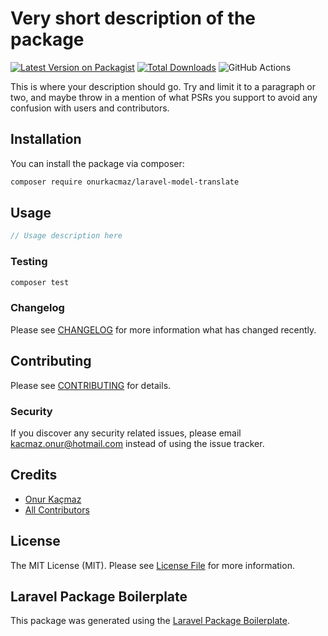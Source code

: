 # Very short description of the package

[![Latest Version on Packagist](https://img.shields.io/packagist/v/onurkacmaz/laravel-model-translate.svg?style=flat-square)](https://packagist.org/packages/onurkacmaz/laravel-model-translate)
[![Total Downloads](https://img.shields.io/packagist/dt/onurkacmaz/laravel-model-translate.svg?style=flat-square)](https://packagist.org/packages/onurkacmaz/laravel-model-translate)
![GitHub Actions](https://github.com/onurkacmaz/laravel-model-translate/actions/workflows/main.yml/badge.svg)

This is where your description should go. Try and limit it to a paragraph or two, and maybe throw in a mention of what PSRs you support to avoid any confusion with users and contributors.

## Installation

You can install the package via composer:

```bash
composer require onurkacmaz/laravel-model-translate
```

## Usage

```php
// Usage description here
```

### Testing

```bash
composer test
```

### Changelog

Please see [CHANGELOG](CHANGELOG.md) for more information what has changed recently.

## Contributing

Please see [CONTRIBUTING](CONTRIBUTING.md) for details.

### Security

If you discover any security related issues, please email kacmaz.onur@hotmail.com instead of using the issue tracker.

## Credits

-   [Onur Kaçmaz](https://github.com/onurkacmaz)
-   [All Contributors](../../contributors)

## License

The MIT License (MIT). Please see [License File](LICENSE.md) for more information.

## Laravel Package Boilerplate

This package was generated using the [Laravel Package Boilerplate](https://laravelpackageboilerplate.com).
